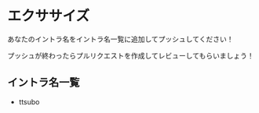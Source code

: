 # エクササイズ

あなたのイントラ名をイントラ名一覧に追加してプッシュしてください！

プッシュが終わったらプルリクエストを作成してレビューしてもらいましょう！

## イントラ名一覧

- ttsubo
